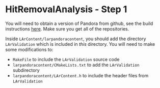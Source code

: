 # HitRemovalAnalysis - Step 1

You will need to obtain a version of Pandora from github, see the build instructions [here](https://github.com/PandoraPFA/PandoraPFA/blob/master/README.md). Make sure you get all of the repositories.

Inside `LArContent/larpandoracontent`, you should add the directory `LArValidation` which is included in *this* directory. You will need to make some modifications to:
- `MakeFile` to include the `LArValidation` source code
- `larpandoracontent/CMakeLists.txt` to add the `LArValidation` subdirectory
- `larpandoracontent/LArContent.h` to include the header files from `LArValidation`
